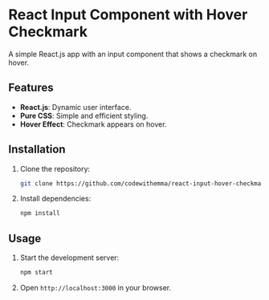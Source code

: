 # React Input Component with Hover Checkmark

A simple React.js app with an input component that shows a checkmark on hover.

## Features

- **React.js**: Dynamic user interface.
- **Pure CSS**: Simple and efficient styling.
- **Hover Effect**: Checkmark appears on hover.

## Installation

1. Clone the repository:
   ```bash
   git clone https://github.com/codewithemma/react-input-hover-checkmark.git
   ```
2. Install dependencies:
   ```bash
   npm install
   ```

## Usage

1. Start the development server:
   ```bash
   npm start
   ```
2. Open `http://localhost:3000` in your browser.
